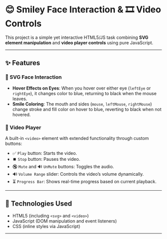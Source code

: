 # 😊 Smiley Face Interaction & 🎞️ Video Controls

This project is a simple yet interactive HTML5/JS task combining **SVG element manipulation** and **video player controls** using pure JavaScript.

---

## ✨ Features

### 🎨 SVG Face Interaction

- **Hover Effects on Eyes**: When you hover over either eye (`leftEye` or `rightEye`), it changes color to blue, returning to black when the mouse leaves.
- **Smile Coloring**: The mouth and sides (`mouse`, `leftMouse`, `rightMouse`) change stroke and fill color on hover to blue, reverting to black when not hovered.

### 🎥 Video Player

A built-in `<video>` element with extended functionality through custom buttons:

- ✅ `Play` button: Starts the video.
- ⏹️ `Stop` button: Pauses the video.
- 🔇 `Mute` and 🔊 `UnMute` buttons: Toggles the audio.
- 🔊 `Volume Range` slider: Controls the video’s volume dynamically.
- ⏳ `Progress Bar`: Shows real-time progress based on current playback.

---

## 🔧 Technologies Used

- HTML5 (including `<svg>` and `<video>`)
- JavaScript (DOM manipulation and event listeners)
- CSS (inline styles via JavaScript)

---
